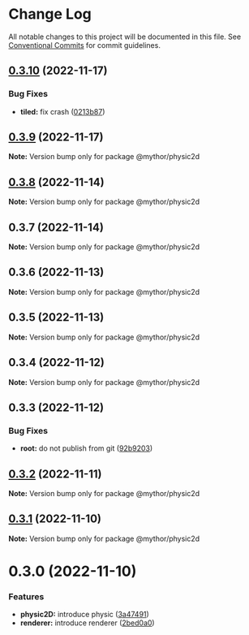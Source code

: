 # Change Log

All notable changes to this project will be documented in this file.
See [Conventional Commits](https://conventionalcommits.org) for commit guidelines.

## [0.3.10](https://github.com/desaintvincent/mythor/compare/@mythor/physic2d@0.3.9...@mythor/physic2d@0.3.10) (2022-11-17)

### Bug Fixes

- **tiled:** fix crash ([0213b87](https://github.com/desaintvincent/mythor/commit/0213b872d42158d89858e8d62fff1473316b3493))

## [0.3.9](https://github.com/desaintvincent/mythor/compare/@mythor/physic2d@0.3.8...@mythor/physic2d@0.3.9) (2022-11-17)

**Note:** Version bump only for package @mythor/physic2d

## [0.3.8](https://github.com/desaintvincent/mythor/compare/@mythor/physic2d@0.3.7...@mythor/physic2d@0.3.8) (2022-11-14)

**Note:** Version bump only for package @mythor/physic2d

## 0.3.7 (2022-11-14)

**Note:** Version bump only for package @mythor/physic2d

## 0.3.6 (2022-11-13)

**Note:** Version bump only for package @mythor/physic2d

## 0.3.5 (2022-11-13)

**Note:** Version bump only for package @mythor/physic2d

## 0.3.4 (2022-11-12)

**Note:** Version bump only for package @mythor/physic2d

## 0.3.3 (2022-11-12)

### Bug Fixes

- **root:** do not publish from git ([92b9203](https://github.com/desaintvincent/mythor/commit/92b920302e85ccf1d91dcabf2351ed5c4d92f249))

## [0.3.2](https://github.com/desaintvincent/mythor/compare/@mythor/physic2d@0.3.1...@mythor/physic2d@0.3.2) (2022-11-11)

**Note:** Version bump only for package @mythor/physic2d

## [0.3.1](https://github.com/desaintvincent/mythor/compare/@mythor/physic2d@0.3.0...@mythor/physic2d@0.3.1) (2022-11-10)

**Note:** Version bump only for package @mythor/physic2d

# 0.3.0 (2022-11-10)

### Features

- **physic2D:** introduce physic ([3a47491](https://github.com/desaintvincent/mythor/commit/3a47491857e2e7aeeb798f1cf13f4f97903389f7))
- **renderer:** introduce renderer ([2bed0a0](https://github.com/desaintvincent/mythor/commit/2bed0a0a84108edef6291d5a3de201e284e36f4c))
